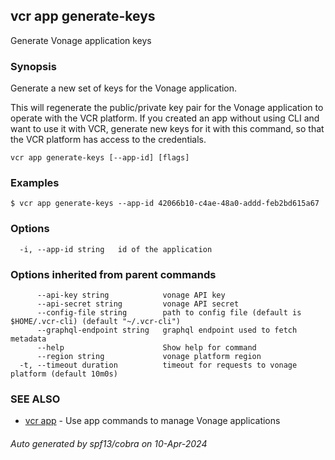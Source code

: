 ## vcr app generate-keys

Generate Vonage application keys

### Synopsis

Generate a new set of keys for the Vonage application. 

This will regenerate the public/private key pair for the Vonage application to operate with the VCR platform.
If you created an app without using CLI and want to use it with VCR, generate new keys for it with this command, 
so that the VCR platform has access to the credentials.


```
vcr app generate-keys [--app-id] [flags]
```

### Examples

```
$ vcr app generate-keys --app-id 42066b10-c4ae-48a0-addd-feb2bd615a67

```

### Options

```
  -i, --app-id string   id of the application
```

### Options inherited from parent commands

```
      --api-key string            vonage API key
      --api-secret string         vonage API secret
      --config-file string        path to config file (default is $HOME/.vcr-cli) (default "~/.vcr-cli")
      --graphql-endpoint string   graphql endpoint used to fetch metadata
      --help                      Show help for command
      --region string             vonage platform region
  -t, --timeout duration          timeout for requests to vonage platform (default 10m0s)
```

### SEE ALSO

* [vcr app](vcr_app.md)	 - Use app commands to manage Vonage applications

###### Auto generated by spf13/cobra on 10-Apr-2024
